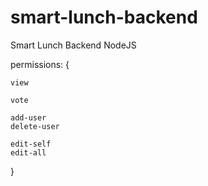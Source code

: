 # smart-lunch-backend
Smart Lunch Backend NodeJS


permissions:
{
    
    view

    vote
    
    add-user
    delete-user
    
    edit-self
    edit-all


}
